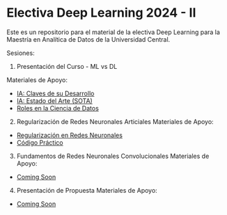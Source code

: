 # Electiva Deep Learning 2024 - II
Este es un repositorio para el material de la electiva Deep Learning para la Maestría en Analítica de Datos de la Universidad Central.

Sesiones:

1. Presentación del Curso - ML vs DL

Materiales de Apoyo:
- [IA: Claves de su Desarrollo](./Temas/01_Introducción/cuadernos/ap_IA_Claves_Desarrollo.ipynb)
- [IA: Estado del Arte (SOTA)](./Temas/01_Introducción/cuadernos/ap_IA_Estado_del_Arte.ipynb)
- [Roles en la Ciencia de Datos](./Temas/01_Introducción/cuadernos/ap_Roles_Data_science.ipynb)
2. Regularización de Redes Neuronales Articiales
Materiales de Apoyo:
- [Regularización en Redes Neuronales](./Temas/02_regularizacion/cuadernos/regularizacion.ipynb)
- [Código Práctico]()
3. Fundamentos de Redes Neuronales Convolucionales
Materiales de Apoyo:
- [Coming Soon]()
4. Presentación de Propuesta
Materiales de Apoyo:
- [Coming Soon]()
